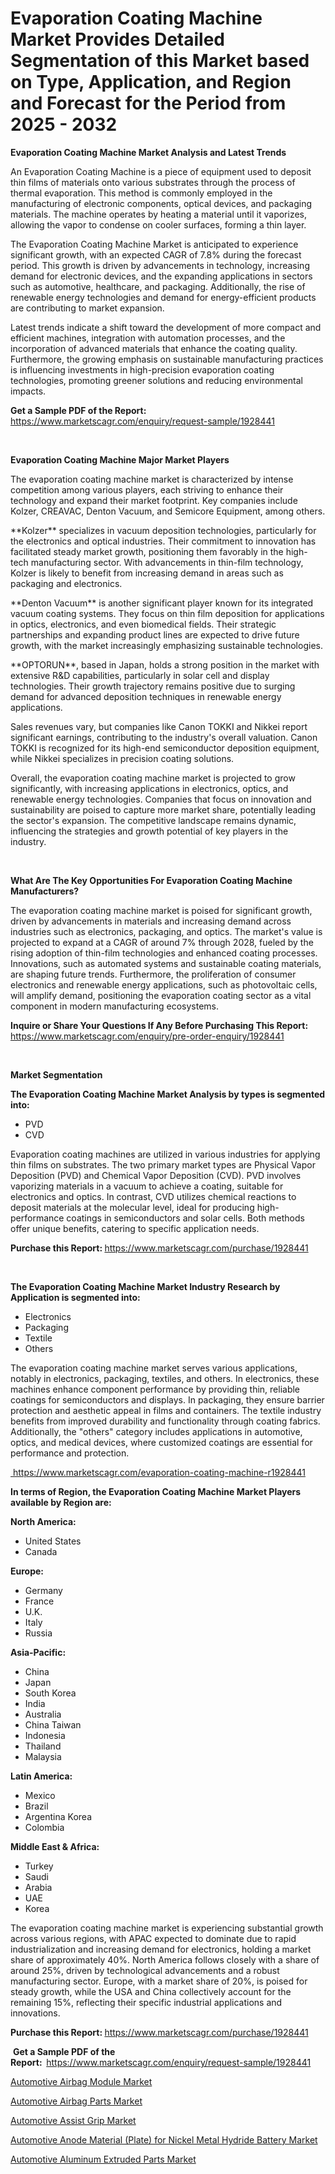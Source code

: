 <p><h1>Evaporation Coating Machine Market Provides Detailed Segmentation of this Market based on Type, Application, and Region and Forecast for the Period from 2025 - 2032</h1></p><p><strong>Evaporation Coating Machine Market Analysis and Latest Trends</strong></p>
<p><p>An Evaporation Coating Machine is a piece of equipment used to deposit thin films of materials onto various substrates through the process of thermal evaporation. This method is commonly employed in the manufacturing of electronic components, optical devices, and packaging materials. The machine operates by heating a material until it vaporizes, allowing the vapor to condense on cooler surfaces, forming a thin layer.</p><p>The Evaporation Coating Machine Market is anticipated to experience significant growth, with an expected CAGR of 7.8% during the forecast period. This growth is driven by advancements in technology, increasing demand for electronic devices, and the expanding applications in sectors such as automotive, healthcare, and packaging. Additionally, the rise of renewable energy technologies and demand for energy-efficient products are contributing to market expansion. </p><p>Latest trends indicate a shift toward the development of more compact and efficient machines, integration with automation processes, and the incorporation of advanced materials that enhance the coating quality. Furthermore, the growing emphasis on sustainable manufacturing practices is influencing investments in high-precision evaporation coating technologies, promoting greener solutions and reducing environmental impacts.</p></p>
<p><strong>Get a Sample PDF of the Report:&nbsp;</strong> <a href="https://www.marketscagr.com/enquiry/request-sample/1928441?utm_campaign=2945&utm_medium=2&utm_source=Github&utm_content=ia&utm_term=29032025&utm_id=evaporation-coating-machine">https://www.marketscagr.com/enquiry/request-sample/1928441</a></p>
<p>&nbsp;</p>
<p><strong>Evaporation Coating Machine Major Market Players</strong></p>
<p><p>The evaporation coating machine market is characterized by intense competition among various players, each striving to enhance their technology and expand their market footprint. Key companies include Kolzer, CREAVAC, Denton Vacuum, and Semicore Equipment, among others.</p><p>**Kolzer** specializes in vacuum deposition technologies, particularly for the electronics and optical industries. Their commitment to innovation has facilitated steady market growth, positioning them favorably in the high-tech manufacturing sector. With advancements in thin-film technology, Kolzer is likely to benefit from increasing demand in areas such as packaging and electronics.</p><p>**Denton Vacuum** is another significant player known for its integrated vacuum coating systems. They focus on thin film deposition for applications in optics, electronics, and even biomedical fields. Their strategic partnerships and expanding product lines are expected to drive future growth, with the market increasingly emphasizing sustainable technologies.</p><p>**OPTORUN**, based in Japan, holds a strong position in the market with extensive R&D capabilities, particularly in solar cell and display technologies. Their growth trajectory remains positive due to surging demand for advanced deposition techniques in renewable energy applications.</p><p>Sales revenues vary, but companies like Canon TOKKI and Nikkei report significant earnings, contributing to the industry's overall valuation. Canon TOKKI is recognized for its high-end semiconductor deposition equipment, while Nikkei specializes in precision coating solutions.</p><p>Overall, the evaporation coating machine market is projected to grow significantly, with increasing applications in electronics, optics, and renewable energy technologies. Companies that focus on innovation and sustainability are poised to capture more market share, potentially leading the sector's expansion. The competitive landscape remains dynamic, influencing the strategies and growth potential of key players in the industry.</p></p>
<p>&nbsp;</p>
<p><strong>What Are The Key Opportunities For Evaporation Coating Machine Manufacturers?</strong></p>
<p><p>The evaporation coating machine market is poised for significant growth, driven by advancements in materials and increasing demand across industries such as electronics, packaging, and optics. The market's value is projected to expand at a CAGR of around 7% through 2028, fueled by the rising adoption of thin-film technologies and enhanced coating processes. Innovations, such as automated systems and sustainable coating materials, are shaping future trends. Furthermore, the proliferation of consumer electronics and renewable energy applications, such as photovoltaic cells, will amplify demand, positioning the evaporation coating sector as a vital component in modern manufacturing ecosystems.</p></p>
<p><strong>Inquire or Share Your Questions If Any Before Purchasing This Report:</strong> <a href="https://www.marketscagr.com/enquiry/pre-order-enquiry/1928441?utm_campaign=2945&utm_medium=2&utm_source=Github&utm_content=ia&utm_term=29032025&utm_id=evaporation-coating-machine">https://www.marketscagr.com/enquiry/pre-order-enquiry/1928441</a></p>
<p>&nbsp;</p>
<p><strong>Market Segmentation</strong></p>
<p><strong>The Evaporation Coating Machine Market Analysis by types is segmented into:</strong></p>
<p><ul><li>PVD</li><li>CVD</li></ul></p>
<p><p>Evaporation coating machines are utilized in various industries for applying thin films on substrates. The two primary market types are Physical Vapor Deposition (PVD) and Chemical Vapor Deposition (CVD). PVD involves vaporizing materials in a vacuum to achieve a coating, suitable for electronics and optics. In contrast, CVD utilizes chemical reactions to deposit materials at the molecular level, ideal for producing high-performance coatings in semiconductors and solar cells. Both methods offer unique benefits, catering to specific application needs.</p></p>
<p><strong>Purchase this Report:&nbsp;</strong><a href="https://www.marketscagr.com/purchase/1928441?utm_campaign=2945&utm_medium=2&utm_source=Github&utm_content=ia&utm_term=29032025&utm_id=evaporation-coating-machine">https://www.marketscagr.com/purchase/1928441</a></p>
<p>&nbsp;</p>
<p><strong>The Evaporation Coating Machine Market Industry Research by Application is segmented into:</strong></p>
<p><ul><li>Electronics</li><li>Packaging</li><li>Textile</li><li>Others</li></ul></p>
<p><p>The evaporation coating machine market serves various applications, notably in electronics, packaging, textiles, and others. In electronics, these machines enhance component performance by providing thin, reliable coatings for semiconductors and displays. In packaging, they ensure barrier protection and aesthetic appeal in films and containers. The textile industry benefits from improved durability and functionality through coating fabrics. Additionally, the "others" category includes applications in automotive, optics, and medical devices, where customized coatings are essential for performance and protection.</p></p>
<p><a href="https://www.marketscagr.com/evaporation-coating-machine-r1928441?utm_campaign=2945&utm_medium=2&utm_source=Github&utm_content=ia&utm_term=29032025&utm_id=evaporation-coating-machine">&nbsp;https://www.marketscagr.com/evaporation-coating-machine-r1928441</a></p>
<p><strong>In terms of Region, the Evaporation Coating Machine Market Players available by Region are:</strong></p>
<p>
    <p> <strong> North America: </strong>
        <ul>
            <li>United States</li>
            <li>Canada</li>
        </ul>
        </p> 
    <p> <strong> Europe: </strong>
        <ul>
            <li>Germany</li>
            <li>France</li>
            <li>U.K.</li>
            <li>Italy</li>
            <li>Russia</li>
        </ul>
        </p> 
    <p> <strong> Asia-Pacific: </strong>
        <ul>
            <li>China</li>
            <li>Japan</li>
            <li>South Korea</li>
            <li>India</li>
            <li>Australia</li>
            <li>China Taiwan</li>
            <li>Indonesia</li>
            <li>Thailand</li>
            <li>Malaysia</li>
        </ul>
        </p> 
    <p> <strong> Latin America: </strong>
        <ul>
            <li>Mexico</li>
            <li>Brazil</li>
            <li>Argentina Korea</li>
            <li>Colombia</li>
        </ul>
        </p> 
    <p> <strong> Middle East & Africa: </strong>
        <ul>
            <li>Turkey</li>
            <li>Saudi</li>
            <li>Arabia</li>
            <li>UAE</li>
            <li>Korea</li>
        </ul>
    </p>
    </p>
<p><p>The evaporation coating machine market is experiencing substantial growth across various regions, with APAC expected to dominate due to rapid industrialization and increasing demand for electronics, holding a market share of approximately 40%. North America follows closely with a share of around 25%, driven by technological advancements and a robust manufacturing sector. Europe, with a market share of 20%, is poised for steady growth, while the USA and China collectively account for the remaining 15%, reflecting their specific industrial applications and innovations.</p></p>
<p><strong>Purchase this Report: </strong><a href="https://www.marketscagr.com/purchase/1928441?utm_campaign=2945&utm_medium=2&utm_source=Github&utm_content=ia&utm_term=29032025&utm_id=evaporation-coating-machine">https://www.marketscagr.com/purchase/1928441</a></p>
<p>&nbsp;<strong>Get a Sample PDF of the Report:&nbsp;&nbsp;</strong><a href="https://www.marketscagr.com/enquiry/request-sample/1928441?utm_campaign=2945&utm_medium=2&utm_source=Github&utm_content=ia&utm_term=29032025&utm_id=evaporation-coating-machine">https://www.marketscagr.com/enquiry/request-sample/1928441</a></p>
<p><strong></strong></p>
<p><p><a href="https://github.com/nicoytabiz7/Market-Research-Report-List-1/blob/main/automotive-airbag-module-market.md?utm_campaign=2945&utm_medium=2&utm_source=Github&utm_content=ia&utm_term=29032025&utm_id=evaporation-coating-machine">Automotive Airbag Module Market</a></p><p><a href="https://github.com/kimomeifbnu26/Market-Research-Report-List-1/blob/main/automotive-airbag-parts-market.md?utm_campaign=2945&utm_medium=2&utm_source=Github&utm_content=ia&utm_term=29032025&utm_id=evaporation-coating-machine">Automotive Airbag Parts Market</a></p><p><a href="https://github.com/kabotcaddoub/Market-Research-Report-List-1/blob/main/automotive-assist-grip-market.md?utm_campaign=2945&utm_medium=2&utm_source=Github&utm_content=ia&utm_term=29032025&utm_id=evaporation-coating-machine">Automotive Assist Grip Market</a></p><p><a href="https://github.com/forttgoddym7/Market-Research-Report-List-1/blob/main/automotive-anode-material-plate-for-nickel-metal-hydride-battery-market.md?utm_campaign=2945&utm_medium=2&utm_source=Github&utm_content=ia&utm_term=29032025&utm_id=evaporation-coating-machine">Automotive Anode Material (Plate) for Nickel Metal Hydride Battery Market</a></p><p><a href="https://github.com/daddskokenk4/Market-Research-Report-List-1/blob/main/automotive-aluminum-extruded-parts-market.md?utm_campaign=2945&utm_medium=2&utm_source=Github&utm_content=ia&utm_term=29032025&utm_id=evaporation-coating-machine">Automotive Aluminum Extruded Parts Market</a></p></p>